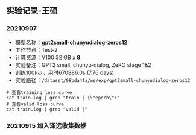 ## 实验记录-王硕

### 20210907

* 模型名称：**gpt2small-chunyudialog-zeros12**
* 工作节点：Test-2
* 计算资源：V100 32 GB x **8**
* 实验备注：GPT2 small, chunyu-dialog, ZeRO stage 1&2
* 训练100k步，用时670886.0s (7.76 days)
* 实验路径：`/dataset/98bda4fa/ws/exp/gpt2small-chunyudialog-zeros12`

```shell
# 查看training loss curve
cat train.log | grep "train | {\"epoch\":"
# 查看valid loss curve
cat train.log | grep "valid |"
```

### 20210915 加入泽远收集数据



